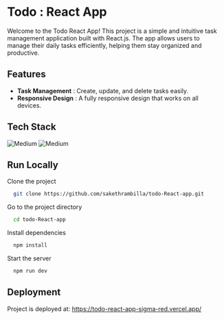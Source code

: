 
#  Todo : React App

Welcome to the Todo React App! This project is a simple and intuitive task management application built with React.js. The app allows users to manage their daily tasks efficiently, helping them stay organized and productive.

## Features

- **Task Management** : Create, update, and delete tasks easily.
- **Responsive Design** : A fully responsive design that works on all devices.


## Tech Stack
![Medium](https://img.shields.io/badge/JavaScript-F7DF1E.svg?style=for-the-badge&logo=JavaScript&logoColor=black)
![Medium](  https://img.shields.io/badge/React-61DAFB.svg?style=for-the-badge&logo=React&logoColor=black)



## Run Locally

Clone the project

```bash
  git clone https://github.com/sakethrambilla/todo-React-app.git
```

Go to the project directory


```bash
  cd todo-React-app
```

Install dependencies

```bash
  npm install
```

Start the server

```bash
  npm run dev
```



## Deployment

Project is deployed at: https://todo-react-app-sigma-red.vercel.app/



